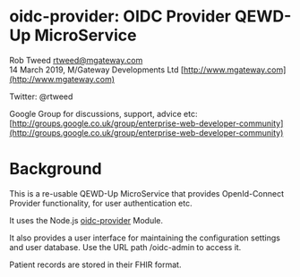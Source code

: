 # oidc-provider: OIDC Provider QEWD-Up MicroService
 
Rob Tweed <rtweed@mgateway.com>  
14 March 2019, M/Gateway Developments Ltd [http://www.mgateway.com](http://www.mgateway.com)  

Twitter: @rtweed

Google Group for discussions, support, advice etc: [http://groups.google.co.uk/group/enterprise-web-developer-community](http://groups.google.co.uk/group/enterprise-web-developer-community)

# Background

This is a re-usable QEWD-Up MicroService that provides OpenId-Connect Provider functionality, for user authentication etc.

It uses the Node.js [oidc-provider](https://github.com/panva/node-oidc-provider) Module.

It also provides a user interface for maintaining the configuration settings and user database.  Use the URL path /oidc-admin to access it.

Patient records are stored in their FHIR format.


